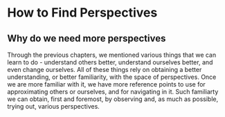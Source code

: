 # How to Find Perspectives

## Why do we need more perspectives

Through the previous chapters, we mentioned various things that we can learn to do - understand others better, understand ourselves better, and even change ourselves. All of these things rely on obtaining a better understanding, or better familiarity, with the space of perspectives. Once we are more familiar with it, we have more reference points to use for approximating others or ourselves, and for navigating in it. Such familiarty we can obtain, first and foremost, by observing and, as much as possible, trying out, various perspectives.
